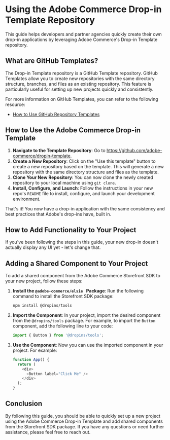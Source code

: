 # Using the Adobe Commerce Drop-in Template Repository

This guide helps developers and partner agencies quickly create their own drop-in applications by leveraging Adobe Commerce's Drop-in Template repository.

## What are GitHub Templates?

The Drop-in Template repository is a GitHub Template repository. GitHub Templates allow you to create new repositories with the same directory structure, branches, and files as an existing repository. This feature is particularly useful for setting up new projects quickly and consistently.

For more information on GitHub Templates, you can refer to the following resource:
- [How to Use GitHub Repository Templates](https://docs.github.com/en/repositories/creating-and-managing-repositories/creating-a-repository-from-a-template)

## How to Use the Adobe Commerce Drop-in Template

1. **Navigate to the Template Repository**: Go to https://github.com/adobe-commerce/dropin-template.
2. **Create a New Repository**: Click on the "Use this template" button to create a new repository based on the template. This will generate a new repository with the same directory structure and files as the template.
3. **Clone Your New Repository**: You can now clone the newly created repository to your local machine using `git clone`.
4. **Install, Configure, and Launch**: Follow the instructions in your new repo's `README` file to install, configure, and launch your development environment.

That's it! You now have a drop-in application with the same consistency and best practices that Adobe's drop-ins have, built in.

## How to Add Functionality to Your Project

If you've been following the steps in this guide, your new drop-in doesn't actually display any UI yet - let's change that.

## Adding a Shared Component to Your Project

To add a shared component from the Adobe Commerce Storefront SDK to your new project, follow these steps:

1. **Install the `@adobe-commerce/elsie ` Package**: Run the following command to install the Storefront SDK package:
   ```bash
   npm install @dropins/tools
   ```

2. **Import the Component**: In your project, import the desired component from the `@dropins/tools` package. For example, to import the `Button` component, add the following line to your code:
   ```javascript
   import { Button } from '@dropins/tools';
   ```

3. **Use the Component**: Now you can use the imported component in your project. For example:
   ```javascript
   function App() {
     return (
       <div>
         <Button label="Click Me" />
       </div>
     );
   }
   ```

## Conclusion

By following this guide, you should be able to quickly set up a new project using the Adobe Commerce Drop-in Template and add shared components from the Storefront SDK package. If you have any questions or need further assistance, please feel free to reach out.
